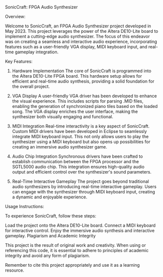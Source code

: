 SonicCraft: FPGA Audio Synthesizer

Overview:

Welcome to SonicCraft, an FPGA Audio Synthesizer project developed in May 2023. This project leverages the power of the Altera DE10-Lite board to implement a cutting-edge audio 
synthesizer. The focus of this endeavor was on creating a seamless and interactive audio experience, incorporating features such as a user-friendly VGA display, MIDI keyboard input, 
and real-time gameplay integration.

Key Features:

1. Hardware Implementation
The core of SonicCraft is programmed into the Altera DE10-Lite FPGA board. This hardware setup allows for efficient and real-time audio synthesis, providing a solid foundation for
the overall project.

3. VGA Display
A user-friendly VGA driver has been developed to enhance the visual experience. This includes scripts for parsing .MID files, enabling the generation of synchronized piano tiles
based on the loaded song. The VGA display enriches the user interface, making the synthesizer both visually engaging and functional.

5. MIDI Integration
Real-time interactivity is a key aspect of SonicCraft. Custom MIDI drivers have been developed in Eclipse to seamlessly integrate MIDI keyboard input. This not only allows users
to play the synthesizer using a MIDI keyboard but also opens up possibilities for creating an immersive audio synthesizer game.

7. Audio Chip Integration
Synchronous drivers have been crafted to establish communication between the FPGA processor and the SGTL5000 audio chip. This integration ensures high-quality audio output and
efficient control over the synthesizer's sound parameters.

9. Real-Time Interactive Gameplay
The project goes beyond traditional audio synthesizers by introducing real-time interactive gameplay. Users can engage with the synthesizer through MIDI keyboard input, creating
a dynamic and enjoyable experience.

Usage Instructions:

To experience SonicCraft, follow these steps:

Load the project onto the Altera DE10-Lite board.
Connect a MIDI keyboard for interactive control.
Enjoy the immersive audio synthesis and interactive gameplay.
Plagiarism and Academic Integrity

This project is the result of original work and creativity. When using or referencing this code, it is essential to adhere to principles of academic integrity and avoid any 
form of plagiarism.

Remember to cite this project appropriately and use it as a learning resource.
